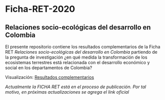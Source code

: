 # Ficha-RET-2020

## Relaciones socio-ecológicas del desarrollo en Colombia

El presente repositorio contiene los resultados complementarios de la Ficha RET *Relaciones socio-ecológicas del desarrollo en Colombia* partiendo de la pregunta de investigación ¿en qué medida la transformación de los ecosistemas terrestres está relacionada con el desarrollo económico y social en los departamentos de Colombia?

Visualización: [Resultados complementarios](https://bioeconomia.github.io/Ficha-RET-2020/Presentaci%C3%B3n-RET_V2)

*Actualmente la FICHA RET está en el proceso de publicación. Por tal motivo, en próximas actualizaciones se agrega el link oficial*
